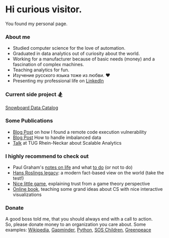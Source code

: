 # Hi curious visitor.   

You found my personal page. 

### About me
- Studied computer science for the love of automation. 
- Graduated in data analytics out of curiosity about the world.   
- Working for a manufacturer because of basic needs (money) and a fascination of complex machines.   
- Teaching analytics for fun.   
- Изучение русского языка тоже из любви. ❤
- Presenting my professional life on [LinkedIn](https://de.linkedin.com/in/radewagen)

### Current side project 🏂
[Snowboard Data Catalog](https://snowboard.software/)

### Some Publications
- [Blog Post](https://insinuator.net/2016/07/dilligent-bug/) on how I found a remote code execution vulnerability
- [Blog Post](https://www.kdnuggets.com/2017/06/7-techniques-handle-imbalanced-data.html) How to handle imbalanced data
- [Talk](https://youtu.be/00lvgtKiRK8?t=100) at TUG Rhein-Neckar about Scalable Analytics 

### I highly recommend to check out
- Paul Graham's [notes on life](http://www.paulgraham.com/vb.html) and what [to do](http://www.paulgraham.com/todo.html) (or not to do) 
- [Hans Roslings legacy](https://www.gapminder.org/): a modern fact-based view on the world (take the test!)
- [Nice little game]( https://ncase.me/trust/ ), explaining trust from a game theory perspective
- [Online book](https://natureofcode.com/book/chapter-9-the-evolution-of-code/), teaching some grand ideas about CS with nice interactive visualizations



### Donate
A good boss told me, that you should always end with a call to action.  
So, please donate money to an organization you care about.
Some examples: [Wikipedia](https://donate.wikimedia.org/wiki/Ways_to_Give), [Gapminder](https://www.gapminder.org/donations/), [Python](https://www.python.org/psf/donations/), [SOS Children](https://www.sos-childrensvillages.org/donate), [Greenpeace](https://www.greenpeace.org/international/act/donate/)
